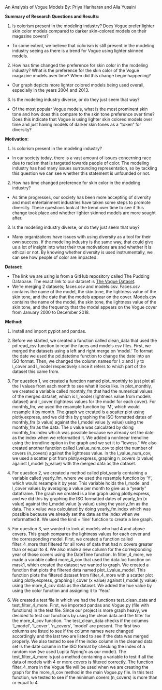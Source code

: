 An Analysis of Vogue Models 
By: Priya Hariharan and Alia Yusaini

**Summary of Research Questions and Results:**
1. Is colorism present in the modeling industry? Does Vogue prefer lighter skin color models compared to darker skin-colored models on their magazine covers?
- To some extent, we believe that colorism is still present in the modeling industry seeing as there is a trend for Vogue using lighter skinned models. 

2. How has time changed the preference for skin color in the modeling industry? What is the preference for the skin color of the Vogue magazine models over time? When did this change begin happening?
- Our graph depicts more lighter colored models being used overall, especially in the years 2004 and 2013. 

3. Is the modeling industry diverse, or do they just seem that way?
- Of the most popular Vogue models, what is the most prominent skin tone and how does this compare to the skin tone preference over time? Does this indicate that Vogue is using lighter skin colored models over time and just having models of darker skin tones as a “token” for diversity? 


**Motivation:**
1. Is colorism present in the modeling industry?
- In our society today, there is a vast amount of issues concerning race due to racism that is targeted towards people of color. The modeling industry has had many issues surrounding representation, so by tackling this question we can see whether this statement is unfounded or not. 


2. How has time changed preference for skin color in the modeling industry? 
- As time progresses, our society has been more accepting of diversity and most entertainment industries have taken some steps to promote diversity. These questions look at the trend over time to see if this change took place and whether lighter skinned models are more sought after. 


3. Is the modeling industry diverse, or do they just seem that way?
- Many organizations have issues with using diversity as a tool for their own success. If the modeling industry is the same way, that could give us a lot of insight into what their true motivations are and whether it is ethical or not. By knowing whether diversity is used instrumentally, we can see how people of color are impacted. 


**Dataset:**
- The link we are using is from a GitHub repository called The Pudding Database. The exact link to our dataset is [The Vogue Dataset](https://github.com/the-pudding/data/tree/master/vogue).  
- We’re merging 2 datasets; faces.csv and models.csv. Faces.csv contains the name of the model, the skin tone, the lightness value of the skin tone, and the date that the models appear on the cover. Models.csv contains the name of the model, the skin tone, the lightness value of the skin tone, and the frequency that the model appears on the Vogue cover from January 2000 to December 2018.


**Method:**

1. Install and import pyplot and pandas.

2. Before we started, we created a function called clean_data that used the pd.read_csv function to read the faces and models csv files. First, we merged the datasets using a left and right merge on ‘model.’ To format the date we used the pd.datetime function to change the date into an ISO format. Then, we changed the column names for l_x and l_y to l_cover and l_model respectively since it refers to which part of the dataset this came from.

3. For question 1, we created a function named plot_monthly to just plot all the l values from each month to see what it looks like. In plot_monthly, we created a variable called monthly_fm that had the numerical values of the merged dataset, which is l_model (lightness value from models dataset) and l_cover (lightness values for the model for each cover). For monthly_fm, we used the resample function by ‘M’, which would resample it by month. The graph we created is a scatter plot using plotly.express, and we did this by graphing the ISO formatted dates of monthly_fm (x value) against the l_model value (y value) using the monthly_fm as the data. The x value was calculated by doing monthly_fm.index which was possible because we already set the date as the index when we reformatted it. We added a nonlinear trendline using the trendline option in the graph and we set it to “lowess.” We also created another function called l_value_num_cov to plot the number of covers (n_covers) against the lightness value. In the l_value_num_cov, we used a scatter plot from plotly.express, graphing n_covers (x value) against l_model (y_value) with the merged data as the dataset.

4. For question 2, we created a method called plot_yearly containing a variable called yearly_fm, where we used the resample function by ‘Y’, which would resample it by year. This variable holds the l_model and l_cover values by averaging a value per month to give us a “yearly” dataframe. The graph we created is a line graph using plotly.express, and we did this by graphing the ISO formatted dates of yearly_fm (x value) against the l_model value (y value) using the yearly_fm as the data. The x value was calculated by doing yearly_fm.index which was possible because we already set the date as the index when we reformatted it. We used the kind = ‘line’ function to create a line graph.

5. For question 3, we wanted to look at models who had 4 and above covers. This graph compares the lightness values for each cover and the corresponding model. First, we created a function called filter_4_more that filtered for all rows of data that had n_covers greater than or equal to 4. We also made a new column for the corresponding year of those covers using the DateTime function. In filter_4_more, we made a variable called more_4_cov that used the data.loc function on mask1, which created the dataset we wanted to graph. We created a function that plots the filtered data named plot_l_value_model. This function plots the filtered dataset from filter_4_more with a scatter plot using plotly.express, graphing l_cover (x value) against l_model (y value) using the more_4_cov data as the dataset. We added the hue value by using the color function and assigning it to ‘Year.’

6. We created a test file in which we had the functions test_clean_data and test_filter_4_more. First, we imported pandas and Vogue.py (file with functions) in the test file. Since our project is more graph heavy, we decided to test our functions by using the clean data and the filter for the more_4_cov function. The test_clean_data checks if the columns ‘l_model', 'l_cover', 'n_covers', 'model' are present. The first two columns are listed to see if the column names were changed accordingly and the last two are listed to see if the data was merged properly. We also tested to see if the index column in the cleaned data set is the date column in the ISO format by checking the index of a random row (we used Lupita Nyong'o as our model). The test_filter_4_more is just a method containing a variable to test if all the data of models with 4 or more covers is filtered correctly. The function filter_4_more in the Vogue file will be used when we are creating the graph for the more_4_cov method in the main Vogue.py file. In this test function, we tested to see if the minimum covers (n_covers) is more than or equal to 4.
